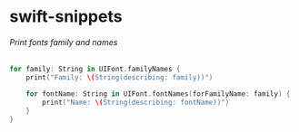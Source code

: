 # swift-snippets

###### Print fonts family and names
```swift
for family: String in UIFont.familyNames {
    print("Family: \(String(describing: family))")

    for fontName: String in UIFont.fontNames(forFamilyName: family) {
        print("Name: \(String(describing: fontName))")
    }
}
```
